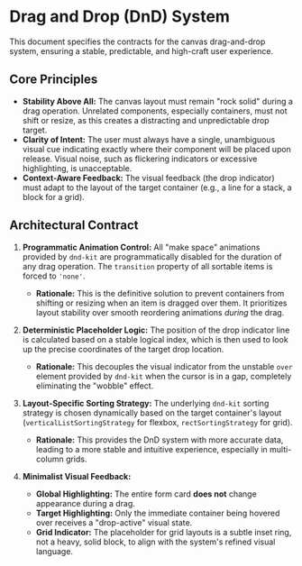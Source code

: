 # Drag and Drop (DnD) System

This document specifies the contracts for the canvas drag-and-drop system, ensuring a stable, predictable, and high-craft user experience.

## Core Principles

-   **Stability Above All:** The canvas layout must remain "rock solid" during a drag operation. Unrelated components, especially containers, must not shift or resize, as this creates a distracting and unpredictable drop target.
-   **Clarity of Intent:** The user must always have a single, unambiguous visual cue indicating exactly where their component will be placed upon release. Visual noise, such as flickering indicators or excessive highlighting, is unacceptable.
-   **Context-Aware Feedback:** The visual feedback (the drop indicator) must adapt to the layout of the target container (e.g., a line for a stack, a block for a grid).

## Architectural Contract

1.  **Programmatic Animation Control:** All "make space" animations provided by `dnd-kit` are programmatically disabled for the duration of any drag operation. The `transition` property of all sortable items is forced to `'none'`.
    -   **Rationale:** This is the definitive solution to prevent containers from shifting or resizing when an item is dragged over them. It prioritizes layout stability over smooth reordering animations *during* the drag.

2.  **Deterministic Placeholder Logic:** The position of the drop indicator line is calculated based on a stable logical index, which is then used to look up the precise coordinates of the target drop location.
    -   **Rationale:** This decouples the visual indicator from the unstable `over` element provided by `dnd-kit` when the cursor is in a gap, completely eliminating the "wobble" effect.

3.  **Layout-Specific Sorting Strategy:** The underlying `dnd-kit` sorting strategy is chosen dynamically based on the target container's layout (`verticalListSortingStrategy` for flexbox, `rectSortingStrategy` for grid).
    -   **Rationale:** This provides the DnD system with more accurate data, leading to a more stable and intuitive experience, especially in multi-column grids.

4.  **Minimalist Visual Feedback:**
    -   **Global Highlighting:** The entire form card **does not** change appearance during a drag.
    -   **Target Highlighting:** Only the immediate container being hovered over receives a "drop-active" visual state.
    -   **Grid Indicator:** The placeholder for grid layouts is a subtle inset ring, not a heavy, solid block, to align with the system's refined visual language.